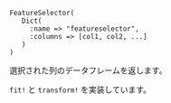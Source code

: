 ```
FeatureSelector(
   Dict(
     :name => "featureselector",
     :columns => [col1, col2, ...]
   )
)
```

選択された列のデータフレームを返します。

`fit!` と `transform!` を実装しています。

